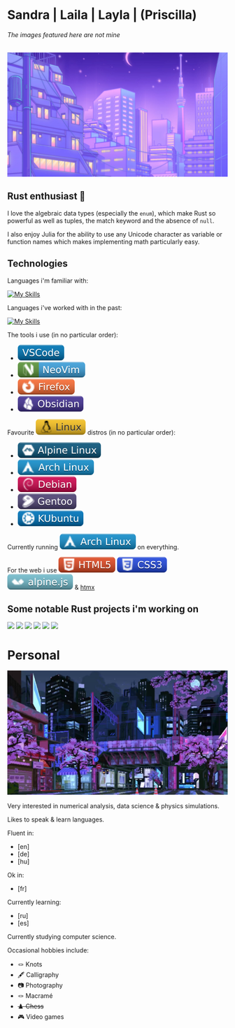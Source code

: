# Sandra | Laila | Layla | (Priscilla)
###### The images featured here are not mine

<img alt="beautiful city" width="800" src="city51.jpeg">

## Rust enthusiast 🦀
I love the algebraic data types (especially the `enum`), which make Rust so powerful as well as tuples, the match keyword and the absence of `null`.

I also enjoy Julia for the ability to use any Unicode character as variable or function names which makes implementing math particularly easy.

## Technologies
Languages i'm familiar with:

[![My Skills](https://skillicons.dev/icons?i=rust,julia,python,java,typescript)](https://skillicons.dev)

Languages i've worked with in the past:

[![My Skills](https://skillicons.dev/icons?i=go,lua,c,cpp)](https://skillicons.dev)

The tools i use (in no particular order):
- [![](VSCode.svg)](https://code.visualstudio.com/)
- [![](NeoVim.svg)](https://neovim.io/)
- [![](Firefox.svg)](https://www.mozilla.org/en-US/firefox/new/)
- [![](Obsidian.svg)](https://obsidian.md/)

Favourite ![](Linux.svg) distros (in no particular order):
- [![](Alpine%20Linux.svg)](https://www.alpinelinux.org/)
- [![](Arch%20Linux.svg)](https://archlinux.org/)
- [![](Debian.svg)](https://www.debian.org/)
- [![](Gentoo.svg)](https://www.gentoo.org/)
- [![](KUbuntu.svg)](https://kubuntu.org/)

Currently running [![](Arch%20Linux.svg)](https://archlinux.org/) on everything.

For the web i use [![](HTML5_.svg)](https://developer.mozilla.org/en-US/docs/Web/HTML) [![](CSS3.svg)](https://developer.mozilla.org/en-US/docs/Web/CSS) [![](alpine.svg)](https://alpinejs.dev/) & [htmx](https://htmx.org/)

## Some notable Rust projects i'm working on
[![](https://github-readme-stats.vercel.app/api/pin/?username=an-Iceberg&repo=Balls&theme=outrun)](https://github.com/an-Iceberg/balls)
[![](https://github-readme-stats.vercel.app/api/pin/?username=an-Iceberg&repo=balls_with_physics&theme=shades-of-purple)](https://github.com/an-Iceberg/balls_with_physics)
[![](https://github-readme-stats.vercel.app/api/pin/?username=an-Iceberg&repo=balls_particles&theme=midnight-purple)](https://github.com/an-Iceberg/balls_particles)
[![](https://github-readme-stats.vercel.app/api/pin/?username=an-Iceberg&repo=grid_path_finder&theme=jolly)](https://github.com/an-Iceberg/grid_path_finder)
[![](https://github-readme-stats.vercel.app/api/pin/?username=an-Iceberg&repo=rust_maze_generator&theme=calm_pink)](https://github.com/an-Iceberg/rust_maze_generator)
[![](https://github-readme-stats.vercel.app/api/pin/?username=an-Iceberg&repo=rust_graph_visualiser&theme=ambient_gradient)](https://github.com/an-Iceberg/rust_graph_visualiser)

# Personal

<img alt="beautiful city" width="800" src="train3.jpeg">

Very interested in numerical analysis, data science & physics simulations.

Likes to speak & learn languages.

Fluent in:
- [en]
- [de]
- [hu]

Ok in:
- [fr]

Currently learning:
- [ru]
- [es]

Currently studying computer science.

Occasional hobbies include:
- 🪢 Knots
- 🖋️ Calligraphy
- 📷 Photography
- 🪢 Macramé
- ~~♟️ Chess~~
- 🎮 Video games

<!--
**an-Iceberg/an-Iceberg** is a ✨ _special_ ✨ repository because its `README.md` (this file) appears on your GitHub profile.

Here are some ideas to get you started:

- 🔭 I’m currently working on ...
- 🌱 I’m currently learning ...
- 👯 I’m looking to collaborate on ...
- 🤔 I’m looking for help with ...
- 💬 Ask me about ...
- 📫 How to reach me: ...
- 😄 Pronouns: ...
- ⚡ Fun fact: ...
-->

<!--
[![Sandra's GitHub stats](https://github-readme-stats.vercel.app/api?username=an-iceberg&theme=outrun&show_icons=true)](https://github.com/an-Iceberg/readme)

[![Top Langs](https://github-readme-stats.vercel.app/api/top-langs/?username=an-Iceberg&theme=outrun)](https://github.com/anuraghazra/github-readme-stats)

[![Readme Card](https://github-readme-stats.vercel.app/api/pin/?username=anuraghazra&repo=github-readme-stats&theme=ambient_gradient)](https://github.com/anuraghazra/github-readme-stats)
-->
